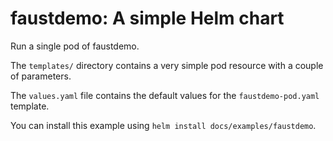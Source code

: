 # faustdemo: A simple Helm chart

Run a single pod of faustdemo.

The `templates/` directory contains a very simple pod resource with a
couple of parameters.

The `values.yaml` file contains the default values for the
`faustdemo-pod.yaml` template.

You can install this example using `helm install docs/examples/faustdemo`.
